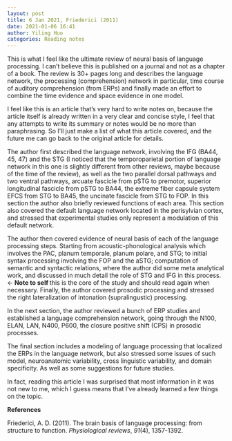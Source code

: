 ```yaml
---
layout: post
title: 6 Jan 2021, Friederici (2011)
date: 2021-01-06 16:41
author: Yiling Huo
categories: Reading notes
---
```

<!-- wp:paragraph -->
<p>This is what I feel like the ultimate review of neural basis of language processing. I can’t believe this is published on a journal and not as a chapter of a book. The review is 30+ pages long and describes the language network, the processing (comprehension) network in particular, time course of auditory comprehension (from ERPs) and finally made an effort to combine the time evidence and space evidence in one model. </p>
<!-- /wp:paragraph -->

<!-- wp:paragraph -->
<p>I feel like this is an article that’s very hard to write notes on, because the article itself is already written in a very clear and concise style, I feel that any attempts to write its summary or notes would be no more than paraphrasing. So I’ll just make a list of what this article covered, and the future me can go back to the original article for details.</p>
<!-- /wp:paragraph -->

<!-- wp:paragraph -->
<p>The author first described the language network, involving the IFG (BA44, 45, 47) and the STG (I noticed that the temporoparietal portion of language network in this one is slightly different from other reviews, maybe because of the time of the review), as well as the two parallel dorsal pathways and two ventral pathways, arcuate fascicle from pSTG to premotor, superior longitudinal fascicle from pSTG to BA44, the extreme fiber capsule system EFCS from STG to BA45, the uncinate fascicle from STG to FOP. In this section the author also briefly reviewed functions of each area. This section also covered the default language network located in the perisylvian cortex, and stressed that experimental studies only represent a modulation of this default network.</p>
<!-- /wp:paragraph -->

<!-- wp:paragraph -->
<p>The author then covered evidence of neural basis of each of the language processing steps. Starting from acoustic-phonological analysis which involves the PAC, planum temporale, planum polare, and STG; to initial syntax processing involving the FOP and the aSTG; computation of semantic and syntactic relations, where the author did some meta analytical work, and discussed in much detail the role of STG and IFG in this process. ←<strong> Note to self </strong>this is the core of the study and should read again when necessary. Finally, the author covered prosodic processing and stressed the right lateralization of intonation (supralingustic) processing.</p>
<!-- /wp:paragraph -->

<!-- wp:paragraph -->
<p>In the next section, the author reviewed a bunch of ERP studies and established a language comprehension network, going through the N100, ELAN, LAN, N400, P600, the closure positive shift (CPS) in prosodic processes.</p>
<!-- /wp:paragraph -->

<!-- wp:paragraph -->
<p>The final section includes a modeling of language processing that localized the ERPs in the language network, but also stressed some issues of such model, neuroanatomic variability, cross linguistic variability, and domain specificity. As well as some suggestions for future studies. </p>
<!-- /wp:paragraph -->

<!-- wp:paragraph -->
<p>In fact, reading this article I was surprised that most information in it was not new to me, which I guess means that I’ve already learned a few things on the topic.</p>
<!-- /wp:paragraph -->

<!-- wp:paragraph -->
<p><strong>References </strong></p>
<!-- /wp:paragraph -->

<!-- wp:paragraph -->
<p>Friederici, A. D. (2011). The brain basis of language processing: from structure to function. <em>Physiological reviews</em>, <em>91</em>(4), 1357-1392.</p>
<!-- /wp:paragraph -->
